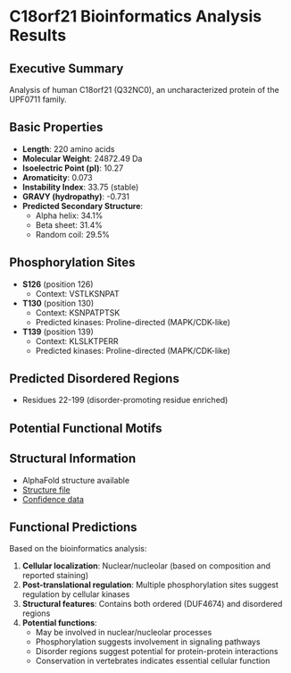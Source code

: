 # C18orf21 Bioinformatics Analysis Results

## Executive Summary

Analysis of human C18orf21 (Q32NC0), an uncharacterized protein of the UPF0711 family.

## Basic Properties

- **Length**: 220 amino acids
- **Molecular Weight**: 24872.49 Da
- **Isoelectric Point (pI)**: 10.27
- **Aromaticity**: 0.073
- **Instability Index**: 33.75 (stable)
- **GRAVY (hydropathy)**: -0.731
- **Predicted Secondary Structure**:
  - Alpha helix: 34.1%
  - Beta sheet: 31.4%
  - Random coil: 29.5%

## Phosphorylation Sites

- **S126** (position 126)
  - Context: VSTLKSNPAT
- **T130** (position 130)
  - Context: KSNPATPTSK
  - Predicted kinases: Proline-directed (MAPK/CDK-like)
- **T139** (position 139)
  - Context: KLSLKTPERR
  - Predicted kinases: Proline-directed (MAPK/CDK-like)

## Predicted Disordered Regions

- Residues 22-199 (disorder-promoting residue enriched)

## Potential Functional Motifs


## Structural Information

- AlphaFold structure available
- [Structure file](https://alphafold.ebi.ac.uk/files/AF-Q32NC0-F1-model_v4.pdb)
- [Confidence data](https://alphafold.ebi.ac.uk/files/AF-Q32NC0-F1-confidence_v4.json)

## Functional Predictions

Based on the bioinformatics analysis:
1. **Cellular localization**: Nuclear/nucleolar (based on composition and reported staining)
2. **Post-translational regulation**: Multiple phosphorylation sites suggest regulation by cellular kinases
3. **Structural features**: Contains both ordered (DUF4674) and disordered regions
4. **Potential functions**:
   - May be involved in nuclear/nucleolar processes
   - Phosphorylation suggests involvement in signaling pathways
   - Disorder regions suggest potential for protein-protein interactions
   - Conservation in vertebrates indicates essential cellular function